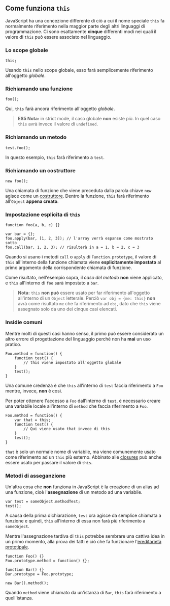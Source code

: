 ## Come funziona `this`

JavaScript ha una concezione differente di ciò a cui il nome speciale `this`
fa normalmente riferimento nella maggior parte degli altri linguaggi di
programmazione. Ci sono esattamente **cinque** differenti modi nei quali
il valore di `this` può essere associato nel linguaggio.

### Lo scope globale

    this;

Usando `this` nello scope globale, esso farà semplicemente riferimento
all'oggetto *globale*.

### Richiamando una funzione

    foo();

Qui, `this` farà ancora riferimento all'oggetto *globale*.

> **ES5 Nota:** in strict mode, il caso globale **non** esiste più.
> In quel caso `this` avrà invece il valore di `undefined`.

### Richiamando un metodo

    test.foo();

In questo esempio, `this` farà riferimento a `test`.

### Richiamando un costruttore

    new foo();

Una chiamata di funzione che viene preceduta dalla parola chiave `new`
agisce come un [costruttore](#function.constructors). Dentro la funzione,
`this` farà riferimento all'`Object` **appena creato**.

### Impostazione esplicita di `this`

    function foo(a, b, c) {}

    var bar = {};
    foo.apply(bar, [1, 2, 3]); // l'array verrà espanso come mostrato sotto
    foo.call(bar, 1, 2, 3); // risulterà in a = 1, b = 2, c = 3

Quando si usano i metodi `call` o `apply` di `Function.prototype`, il valore di
`this` all'interno della funzione chiamata viene **esplicitamente impostato**
al primo argomento della corrispondente chiamata di funzione.

Come risultato, nell'esempio sopra, il *caso del metodo* **non** viene applicato,
e `this` all'interno di `foo` sarà impostato a `bar`.

> **Nota:** `this` **non può** essere usato per far riferimento all'oggetto
> all'interno di un `Object` letterale. Perciò `var obj = {me: this}` **non**
> avrà come risultato `me` che fa riferimento ad `obj`, dato che `this`
> viene assegnato solo da uno dei cinque casi elencati.

### Insidie comuni

Mentre molti di questi casi hanno senso, il primo può essere considerato
un altro errore di progettazione del linguaggio perché non ha **mai** un
uso pratico.

    Foo.method = function() {
        function test() {
            // this viene impostato all'oggetto globale
        }
        test();
    }

Una comune credenza è che `this` all'interno di `test` faccia riferimento a
`Foo` mentre, invece, **non** è così.

Per poter ottenere l'accesso a `Foo` dall'interno di `test`, è necessario creare
una variabile locale all'interno di `method` che faccia riferimento a `Foo`.

    Foo.method = function() {
        var that = this;
        function test() {
            // Qui viene usato that invece di this
        }
        test();
    }

`that` è solo un normale nome di variabile, ma viene comunemente usato come
riferimento ad un `this` più esterno. Abbinato alle [closures](#function.closures)
può anche essere usato per passare il valore di `this`.

### Metodi di asseganzione

Un'altra cosa che **non** funziona in JavaScript è la creazione di un alias ad
una funzione, cioè l'**assegnazione** di un metodo ad una variabile.

    var test = someObject.methodTest;
    test();

A causa della prima dichiarazione, `test` ora agisce da semplice chiamata a
funzione e quindi, `this` all'interno di essa non farà più riferimento a
`someObject`.

Mentre l'assegnazione tardiva di `this` potrebbe sembrare una cattiva idea
in un primo momento, alla prova dei fatti è ciò che fa funzionare
l'[ereditarietà prototipale](#object.prototype).

    function Foo() {}
    Foo.prototype.method = function() {};

    function Bar() {}
    Bar.prototype = Foo.prototype;

    new Bar().method();

Quando `method` viene chiamato da un'istanza di `Bar`, `this` farà riferimento
a quell'istanza.

